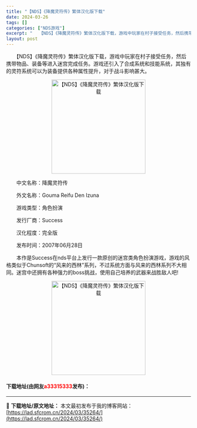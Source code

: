 ```yaml
---
title: "【NDS】《降魔灵符传》繁体汉化版下载"
date: 2024-03-26
tags: []
categories: ["NDS游戏"]
excerpt: "　　【NDS】《降魔灵符传》繁体汉化版下载，游戏中玩家在村子接受任务，然后携带物品、装备等进入迷宫完成任务。游戏还引入了合成系统和技能系统，其独有的灵符系统可以为装备提供各种属性提升，对于战斗影响甚大。 　　中文名称：降魔灵符传 　　外文名称：Gouma Reifu Den Izuna 　　游戏类型&hellip;"
layout: post
---
```


 <p>　　【NDS】《降魔灵符传》繁体汉化版下载，游戏中玩家在村子接受任务，然后携带物品、装备等进入迷宫完成任务。游戏还引入了合成系统和技能系统，其独有的灵符系统可以为装备提供各种属性提升，对于战斗影响甚大。</p> <p align="center"><img align="" border="0" src="https://lad.sfcrom.cn/wp-content/uploads/2024/03/20240326_66022b6216115.jpg" width="256" alt="【NDS】《降魔灵符传》繁体汉化版下载" /></p> <p>　　中文名称：降魔灵符传</p> <p>　　外文名称：Gouma Reifu Den Izuna</p> <p>　　游戏类型：角色扮演</p> <p>　　发行厂商：Success</p> <p>　　汉化程度：完全版</p> <p>　　发布时间：2007年06月28日</p> <p>　　本作是Success在nds平台上发行一款原创的迷宫类角色扮演游戏，游戏的风格类似于Chunsoft的&ldquo;风来的西林&rdquo;系列，不过系统方面与风来的西林系列不大相同。迷宫中还拥有各种强力的boss挑战，使用自己培养的武器来战胜敌人吧!</p> <p align="center"><img align="" border="0" src="https://lad.sfcrom.cn/wp-content/uploads/2024/03/20240326_66022b62795f7.jpg" width="256" alt="【NDS】《降魔灵符传》繁体汉化版下载" /></p> <p><h4>下载地址(由网友<font color="red">a33315333</font>发布)：</h4></p> 

---
📖 **下载地址/原文地址：** 本文最初发布于我的博客网站：[https://lad.sfcrom.cn/2024/03/35264/](https://lad.sfcrom.cn/2024/03/35264/)
